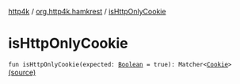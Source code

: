 [http4k](../index.md) / [org.http4k.hamkrest](index.md) / [isHttpOnlyCookie](./is-http-only-cookie.md)

# isHttpOnlyCookie

`fun isHttpOnlyCookie(expected: `[`Boolean`](https://kotlinlang.org/api/latest/jvm/stdlib/kotlin/-boolean/index.html)` = true): Matcher<`[`Cookie`](../org.http4k.core.cookie/-cookie/index.md)`>` [(source)](https://github.com/http4k/http4k/blob/master/http4k-testing-hamkrest/src/main/kotlin/org/http4k/hamkrest/cookie.kt#L26)